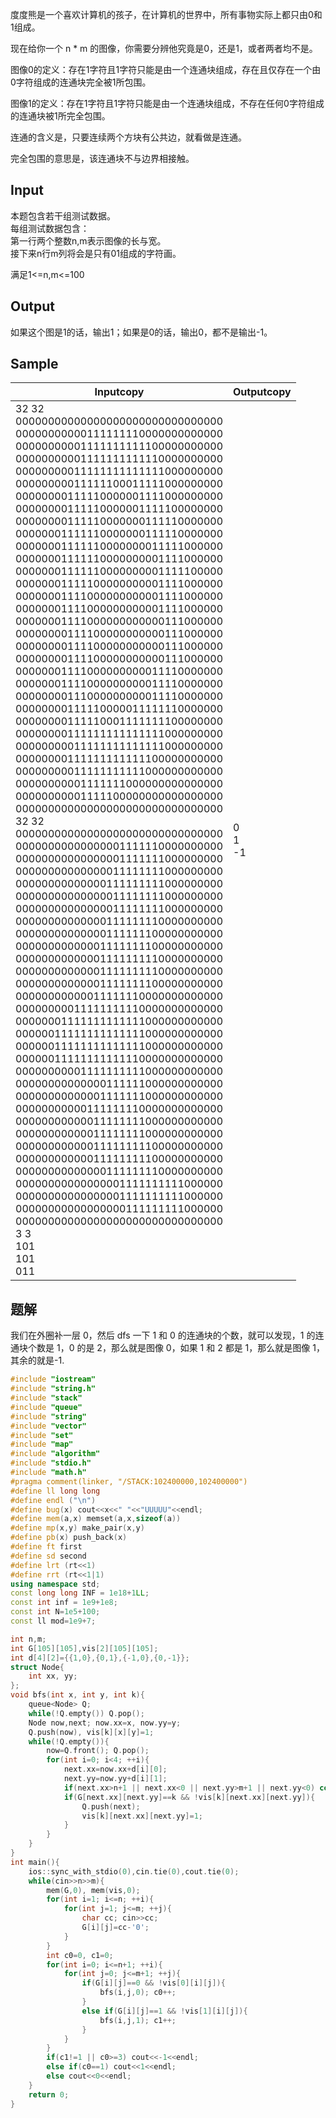 度度熊是一个喜欢计算机的孩子，在计算机的世界中，所有事物实际上都只由0和1组成。  
  
现在给你一个 n * m 的图像，你需要分辨他究竟是0，还是1，或者两者均不是。  
  
图像0的定义：存在1字符且1字符只能是由一个连通块组成，存在且仅存在一个由0字符组成的连通块完全被1所包围。  
  
图像1的定义：存在1字符且1字符只能是由一个连通块组成，不存在任何0字符组成的连通块被1所完全包围。  
  
连通的含义是，只要连续两个方块有公共边，就看做是连通。  
  
完全包围的意思是，该连通块不与边界相接触。  

## Input

本题包含若干组测试数据。  
每组测试数据包含：  
第一行两个整数n,m表示图像的长与宽。  
接下来n行m列将会是只有01组成的字符画。  
  
满足1<=n,m<=100  

## Output

如果这个图是1的话，输出1；如果是0的话，输出0，都不是输出-1。  

## Sample

|Inputcopy|Outputcopy|
|---|---|
|32 32<br>00000000000000000000000000000000<br>00000000000111111110000000000000<br>00000000001111111111100000000000<br>00000000001111111111110000000000<br>00000000011111111111111000000000<br>00000000011111100011111000000000<br>00000000111110000001111000000000<br>00000000111110000001111100000000<br>00000000111110000000111110000000<br>00000001111110000000111110000000<br>00000001111110000000011111000000<br>00000001111110000000001111000000<br>00000001111110000000001111100000<br>00000001111100000000001111000000<br>00000001111000000000001111000000<br>00000001111000000000001111000000<br>00000001111000000000000111000000<br>00000000111100000000000111000000<br>00000000111100000000000111000000<br>00000000111100000000000111000000<br>00000001111000000000011110000000<br>00000001111000000000011110000000<br>00000000111000000000011110000000<br>00000000111110000011111110000000<br>00000000111110001111111100000000<br>00000000111111111111111000000000<br>00000000011111111111111000000000<br>00000000111111111111100000000000<br>00000000011111111111000000000000<br>00000000001111111000000000000000<br>00000000001111100000000000000000<br>00000000000000000000000000000000<br>32 32<br>00000000000000000000000000000000<br>00000000000000001111110000000000<br>00000000000000001111111000000000<br>00000000000000011111111000000000<br>00000000000000111111111000000000<br>00000000000000011111111000000000<br>00000000000000011111111000000000<br>00000000000000111111110000000000<br>00000000000000111111100000000000<br>00000000000001111111100000000000<br>00000000000001111111110000000000<br>00000000000001111111110000000000<br>00000000000001111111100000000000<br>00000000000011111110000000000000<br>00000000011111111110000000000000<br>00000001111111111111000000000000<br>00000011111111111111000000000000<br>00000011111111111111000000000000<br>00000011111111111110000000000000<br>00000000001111111111000000000000<br>00000000000000111111000000000000<br>00000000000001111111000000000000<br>00000000000111111110000000000000<br>00000000000011111111000000000000<br>00000000000011111111000000000000<br>00000000000011111111100000000000<br>00000000000011111111100000000000<br>00000000000000111111110000000000<br>00000000000000001111111111000000<br>00000000000000001111111111000000<br>00000000000000000111111111000000<br>00000000000000000000000000000000<br>3 3<br>101<br>101<br>011|0<br>1<br>-1|

## 题解
我们在外圈补一层 0，然后 dfs 一下 1 和 0 的连通块的个数，就可以发现，1 的连通块个数是 1，0 的是 2，那么就是图像 0，如果 1 和 2 都是 1，那么就是图像 1，其余的就是-1.

```cpp
#include "iostream"
#include "string.h"
#include "stack"
#include "queue"
#include "string"
#include "vector"
#include "set"
#include "map"
#include "algorithm"
#include "stdio.h"
#include "math.h"
#pragma comment(linker, "/STACK:102400000,102400000")
#define ll long long
#define endl ("\n")
#define bug(x) cout<<x<<" "<<"UUUUU"<<endl;
#define mem(a,x) memset(a,x,sizeof(a))
#define mp(x,y) make_pair(x,y)
#define pb(x) push_back(x)
#define ft first
#define sd second
#define lrt (rt<<1)
#define rrt (rt<<1|1)
using namespace std;
const long long INF = 1e18+1LL;
const int inf = 1e9+1e8;
const int N=1e5+100;
const ll mod=1e9+7;

int n,m;
int G[105][105],vis[2][105][105];
int d[4][2]={{1,0},{0,1},{-1,0},{0,-1}};
struct Node{
    int xx, yy;
};
void bfs(int x, int y, int k){
    queue<Node> Q;
    while(!Q.empty()) Q.pop();
    Node now,next; now.xx=x, now.yy=y;
    Q.push(now), vis[k][x][y]=1;
    while(!Q.empty()){
        now=Q.front(); Q.pop();
        for(int i=0; i<4; ++i){
            next.xx=now.xx+d[i][0];
            next.yy=now.yy+d[i][1];
            if(next.xx>n+1 || next.xx<0 || next.yy>m+1 || next.yy<0) continue;
            if(G[next.xx][next.yy]==k && !vis[k][next.xx][next.yy]){
                Q.push(next);
                vis[k][next.xx][next.yy]=1;
            }
        }
    }
}
int main(){
    ios::sync_with_stdio(0),cin.tie(0),cout.tie(0);
    while(cin>>n>>m){
        mem(G,0), mem(vis,0);
        for(int i=1; i<=n; ++i){
            for(int j=1; j<=m; ++j){
                char cc; cin>>cc;
                G[i][j]=cc-'0';
            }
        }
        int c0=0, c1=0;
        for(int i=0; i<=n+1; ++i){
            for(int j=0; j<=m+1; ++j){
                if(G[i][j]==0 && !vis[0][i][j]){
                    bfs(i,j,0); c0++;
                }
                else if(G[i][j]==1 && !vis[1][i][j]){
                    bfs(i,j,1); c1++;
                }
            }
        }
        if(c1!=1 || c0>=3) cout<<-1<<endl;
        else if(c0==1) cout<<1<<endl;
        else cout<<0<<endl;
    }
    return 0;
}
```
